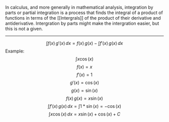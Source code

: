 In calculus, and more generally in mathematical analysis, integration by parts or partial integration is a process that finds the integral of a product of functions in terms of the [[Intergrals]] of the product of their derivative and antiderivative. 
Intergration by parts might make the intergration easier, but this is not a given. 
____
$$\int f(x)\,g'(x)\,dx=f(x)\,g(x)-\int f'(x)\,g(x)\,dx$$
Example:
$$\int x\cos{(x)}$$
$$f(x)=x$$
$$f'(x)=1$$
$$g'(x)=\cos{(x)}$$
$$g(x)=\sin{(x)}$$
$$f(x)\,g(x)=x\sin{(x)}$$
$$\int f'(x)\,g(x)\,dx=\int 1*\sin{(x)}=-\cos{(x)}$$
$$\int x\cos{(x)}\,dx=x\sin{(x)}+\cos{(x)}+C$$

